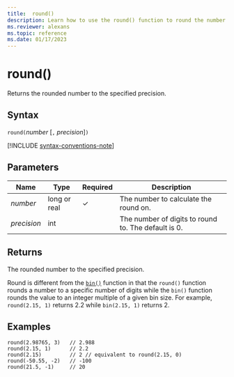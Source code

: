 ```yaml
---
title:  round()
description: Learn how to use the round() function to round the number to the specified precision.
ms.reviewer: alexans
ms.topic: reference
ms.date: 01/17/2023
---
```

# round()

Returns the rounded number to the specified precision.

## Syntax

`round(`*number* [`,` *precision*]`)`

[!INCLUDE [syntax-conventions-note](../../includes/syntax-conventions-note.md)]

## Parameters

| Name | Type | Required | Description |
|--|--|--|--|
| *number*| long or real | &check; | The number to calculate the round on.|
| *precision*| int | | The number of digits to round to. The default is 0.|

## Returns

The rounded number to the specified precision.

Round is different from the [`bin()`](binfunction.md) function in
that the `round()` function rounds a number to a specific number of digits while the `bin()` function rounds the value to an integer multiple of a given bin size. For example, `round(2.15, 1)` returns 2.2 while `bin(2.15, 1)` returns 2.

## Examples

```kusto
round(2.98765, 3)   // 2.988
round(2.15, 1)      // 2.2
round(2.15)         // 2 // equivalent to round(2.15, 0)
round(-50.55, -2)   // -100
round(21.5, -1)     // 20
```
